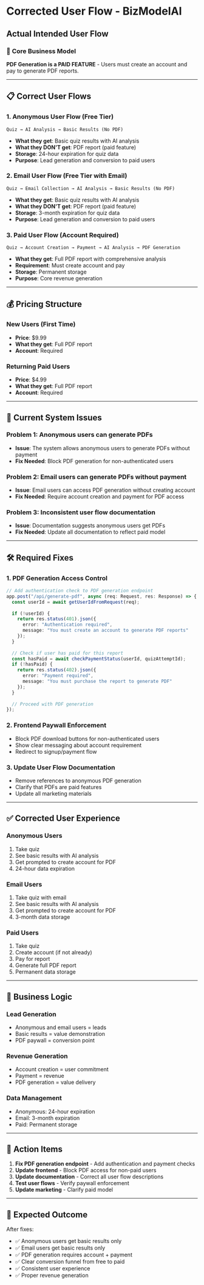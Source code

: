 # Corrected User Flow - BizModelAI

## Actual Intended User Flow

### 🎯 **Core Business Model**
**PDF Generation is a PAID FEATURE** - Users must create an account and pay to generate PDF reports.

---

## 📋 **Correct User Flows**

### 1. **Anonymous User Flow** (Free Tier)
```
Quiz → AI Analysis → Basic Results (No PDF)
```
- **What they get**: Basic quiz results with AI analysis
- **What they DON'T get**: PDF report (paid feature)
- **Storage**: 24-hour expiration for quiz data
- **Purpose**: Lead generation and conversion to paid users

### 2. **Email User Flow** (Free Tier with Email)
```
Quiz → Email Collection → AI Analysis → Basic Results (No PDF)
```
- **What they get**: Basic quiz results with AI analysis
- **What they DON'T get**: PDF report (paid feature)
- **Storage**: 3-month expiration for quiz data
- **Purpose**: Lead generation and conversion to paid users

### 3. **Paid User Flow** (Account Required)
```
Quiz → Account Creation → Payment → AI Analysis → PDF Generation
```
- **What they get**: Full PDF report with comprehensive analysis
- **Requirement**: Must create account and pay
- **Storage**: Permanent storage
- **Purpose**: Core revenue generation

---

## 💰 **Pricing Structure**

### **New Users (First Time)**
- **Price**: $9.99
- **What they get**: Full PDF report
- **Account**: Required

### **Returning Paid Users**
- **Price**: $4.99
- **What they get**: Full PDF report
- **Account**: Required

---

## 🔧 **Current System Issues**

### **Problem 1**: Anonymous users can generate PDFs
- **Issue**: The system allows anonymous users to generate PDFs without payment
- **Fix Needed**: Block PDF generation for non-authenticated users

### **Problem 2**: Email users can generate PDFs without payment
- **Issue**: Email users can access PDF generation without creating account
- **Fix Needed**: Require account creation and payment for PDF access

### **Problem 3**: Inconsistent user flow documentation
- **Issue**: Documentation suggests anonymous users get PDFs
- **Fix Needed**: Update all documentation to reflect paid model

---

## 🛠️ **Required Fixes**

### 1. **PDF Generation Access Control**
```typescript
// Add authentication check to PDF generation endpoint
app.post("/api/generate-pdf", async (req: Request, res: Response) => {
  const userId = await getUserIdFromRequest(req);
  
  if (!userId) {
    return res.status(401).json({ 
      error: "Authentication required",
      message: "You must create an account to generate PDF reports"
    });
  }
  
  // Check if user has paid for this report
  const hasPaid = await checkPaymentStatus(userId, quizAttemptId);
  if (!hasPaid) {
    return res.status(402).json({ 
      error: "Payment required",
      message: "You must purchase the report to generate PDF"
    });
  }
  
  // Proceed with PDF generation
});
```

### 2. **Frontend Paywall Enforcement**
- Block PDF download buttons for non-authenticated users
- Show clear messaging about account requirement
- Redirect to signup/payment flow

### 3. **Update User Flow Documentation**
- Remove references to anonymous PDF generation
- Clarify that PDFs are paid features
- Update all marketing materials

---

## ✅ **Corrected User Experience**

### **Anonymous Users**
1. Take quiz
2. See basic results with AI analysis
3. Get prompted to create account for PDF
4. 24-hour data expiration

### **Email Users**
1. Take quiz with email
2. See basic results with AI analysis
3. Get prompted to create account for PDF
4. 3-month data storage

### **Paid Users**
1. Take quiz
2. Create account (if not already)
3. Pay for report
4. Generate full PDF report
5. Permanent data storage

---

## 🎯 **Business Logic**

### **Lead Generation**
- Anonymous and email users = leads
- Basic results = value demonstration
- PDF paywall = conversion point

### **Revenue Generation**
- Account creation = user commitment
- Payment = revenue
- PDF generation = value delivery

### **Data Management**
- Anonymous: 24-hour expiration
- Email: 3-month expiration
- Paid: Permanent storage

---

## 📝 **Action Items**

1. **Fix PDF generation endpoint** - Add authentication and payment checks
2. **Update frontend** - Block PDF access for non-paid users
3. **Update documentation** - Correct all user flow descriptions
4. **Test user flows** - Verify paywall enforcement
5. **Update marketing** - Clarify paid model

---

## 🎉 **Expected Outcome**

After fixes:
- ✅ Anonymous users get basic results only
- ✅ Email users get basic results only
- ✅ PDF generation requires account + payment
- ✅ Clear conversion funnel from free to paid
- ✅ Consistent user experience
- ✅ Proper revenue generation 